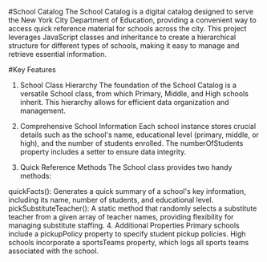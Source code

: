 #School Catalog
The School Catalog is a digital catalog designed to serve the New York City Department of Education, providing a convenient way to access quick reference material for schools across the city. This project leverages JavaScript classes and inheritance to create a hierarchical structure for different types of schools, making it easy to manage and retrieve essential information.

#Key Features
1. School Class Hierarchy
The foundation of the School Catalog is a versatile School class, from which Primary, Middle, and High schools inherit. This hierarchy allows for efficient data organization and management.

2. Comprehensive School Information
Each school instance stores crucial details such as the school's name, educational level (primary, middle, or high), and the number of students enrolled. The numberOfStudents property includes a setter to ensure data integrity.

3. Quick Reference Methods
The School class provides two handy methods:

quickFacts(): Generates a quick summary of a school's key information, including its name, number of students, and educational level.
pickSubstituteTeacher(): A static method that randomly selects a substitute teacher from a given array of teacher names, providing flexibility for managing substitute staffing.
4. Additional Properties
Primary schools include a pickupPolicy property to specify student pickup policies.
High schools incorporate a sportsTeams property, which logs all sports teams associated with the school.

